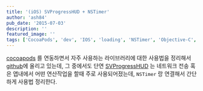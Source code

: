 ```yaml
---
title: '(iOS) SVProgressHUD + NSTimer'
author: 'ash84'
pub_date: '2015-07-03'
description: ''
featured_image: ''
tags: ['CocoaPods', 'dev', 'IOS', 'loading', 'NSTimer', 'Objective-C', 'SVProgressHUD', '로딩창']
---
```



<span style="font-size: 11pt;">[cocoapods](http://beta.cocoapods.org/?q=) 를 연동하면서 자주 사용하는 라이브러리에 대한 사용법을 정리해서 [github](https://github.com/AhnSeongHyun/Objective_Factory/tree/master/SVProgressHUDExample)에 올리고 있는데, 그 중에서도 단연 [SVProgressHUD](https://github.com/samvermette/SVProgressHUD) 는 네트워크 전송 혹은 앱내에서 어떤 연산작업을 할때 주로 사용되어졌는데, `NSTimer` 랑 연결해서 간단하게 사용법 정리한다.</span>

<span style="font-size: 11pt;"> </span>

<script src="https://gist.github.com/AhnSeongHyun/8143669.js"></script>



